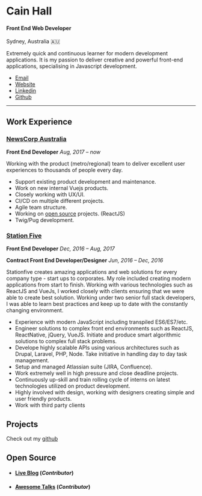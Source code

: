

# Cain Hall

#### Front End Web Developer

Sydney, Australia 🇦🇺

Extremely quick and continuous learner for modern development applications. It is my passion to deliver creative and powerful front-end applications, specialising in Javascript development.

* [Email](mailto:me@cainhall.com.au 'email')
* [Website](http://cainhall.com.au 'website')
* [Linkedin](https://linkedin.com/in/cainhall/ 'linkedin')
* [Github](https://github.com/cain 'github')

---

## Work Experience

### [NewsCorp Australia](https://www.newscorpaustralia.com)

**Front End Developer**
_Aug, 2017 – now_

Working with the product (metro/regional) team to deliver excellent user experiences to thousands of people every day.
* Support existing product development and maintenance.
* Work on new internal Vuejs products.
* Closely working with UX/UI.
* CI/CD on multiple different projects.
* Agile team structure.
* Working on [open source](https://github.com/Automattic/liveblog) projects. (ReactJS)
* Twig/Pug development.

### [Station Five](https://www.stationfive.com/)

**Front End Developer**
_Dec, 2016 – Aug, 2017_

**Contract Front End Developer/Designer**
_Jun, 2016 – Dec, 2016_

Stationfive creates amazing applications and web solutions for every company type - start ups to corporates. My role included creating modern applications from start to finish. Working with various technologies such as ReactJS and VueJs, I worked closely with clients ensuring that we were able to create best solution. Working under two senior full stack developers, I was able to learn best practices and keep up to date with the constantly changing environment.

* Experience with modern JavaScript including transpiled ES6/ES7/etc.
* Engineer solutions to complex front end environments such as ReactJS, ReactNative, jQuery, VueJS.
Initiate and produce smart algorithmic solutions to complex full stack problems.
* Develope highly scalable APIs using various architectures such as Drupal, Laravel, PHP, Node.
Take initiative in handling day to day task management.
* Setup and managed Atlassian suite (JIRA, Confluence).
* Work extremely well in high pressure and close deadline projects.
* Continuously up-skill and train rolling cycle of interns on latest technologies utilized on product development.
* Highly involved with design, working with designers creating simple and user friendly products.
* Work with third party clients

## Projects
Check out my [github](https://github.com/cain)

## Open Source

- #### [Live Blog](https://github.com/Automattic/liveblog) (_Contributor_)
- #### [Awesome Talks](https://github.com/SaraVieira/awesome-talks) (_Contributor_)
